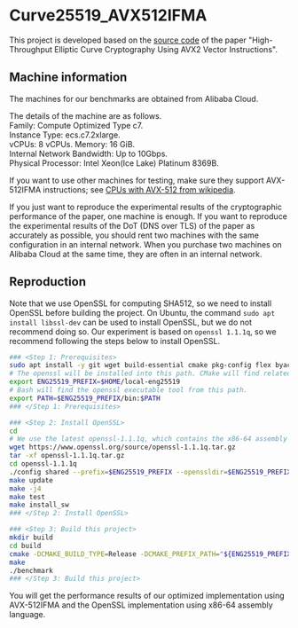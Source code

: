 # Curve25519_AVX512IFMA

This project is developed based on the [source code](https://gitlab.uni.lu/APSIA/AVXECC) of the paper "High-Throughput Elliptic Curve Cryptography Using AVX2 Vector Instructions".

## Machine information

The machines for our benchmarks are obtained from Alibaba Cloud.

The details of the machine are as follows.\
Family: Compute Optimized Type c7. \
Instance Type: ecs.c7.2xlarge. \
vCPUs: 8 vCPUs. Memory: 16 GiB. \
Internal Network Bandwidth: Up to 10Gbps.\
Physical Processor: Intel Xeon(Ice Lake) Platinum 8369B.

If you want to use other machines for testing, make sure they support AVX-512IFMA instructions; see [CPUs with AVX-512 from wikipedia](https://en.wikipedia.org/wiki/AVX-512#CPUs_with_AVX-512).

If you just want to reproduce the experimental results of the cryptographic performance of the paper, one machine is enough.
If you want to reproduce the experimental results of the DoT (DNS over TLS) of the paper as accurately as possible, you should rent two machines with the same configuration in an internal network. When you purchase two machines on Alibaba Cloud at the same time, they are often in an internal network.

## Reproduction

Note that we use OpenSSL for computing SHA512, so we need to install OpenSSL before building the project. On Ubuntu, the command `sudo apt install libssl-dev` can be used to install OpenSSL, but we do not recommend doing so. Our experiment is based on `openssl 1.1.1q`, so we recommend following the steps below to install OpenSSL.

```bash
### <Step 1: Prerequisites>
sudo apt install -y git wget build-essential cmake pkg-config flex byacc
# The openssl will be installed into this path. CMake will find related headers and libraries from this path.
export ENG25519_PREFIX=$HOME/local-eng25519
# Bash will find the openssl executable tool from this path.
export PATH=$ENG25519_PREFIX/bin:$PATH
### </Step 1: Prerequisites>

### <Step 2: Install OpenSSL>
cd
# We use the latest openssl-1.1.1q, which contains the x86-64 assembly implementation of X25519.
wget https://www.openssl.org/source/openssl-1.1.1q.tar.gz
tar -xf openssl-1.1.1q.tar.gz
cd openssl-1.1.1q
./config shared --prefix=$ENG25519_PREFIX --openssldir=$ENG25519_PREFIX -Wl,-rpath=$ENG25519_PREFIX/lib
make update
make -j4
make test
make install_sw
### </Step 2: Install OpenSSL>

### <Step 3: Build this project>
mkdir build
cd build
cmake -DCMAKE_BUILD_TYPE=Release -DCMAKE_PREFIX_PATH="${ENG25519_PREFIX}" ..
make
./benchmark
### </Step 3: Build this project>
```

You will get the performance results of our optimized implementation using AVX-512IFMA and the OpenSSL implementation using x86-64 assembly language.